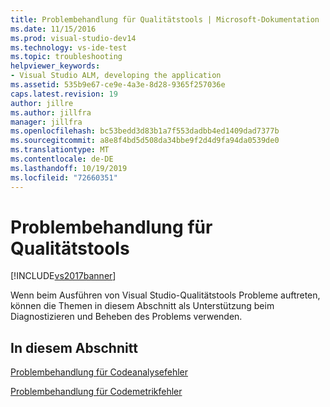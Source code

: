 ```yaml
---
title: Problembehandlung für Qualitätstools | Microsoft-Dokumentation
ms.date: 11/15/2016
ms.prod: visual-studio-dev14
ms.technology: vs-ide-test
ms.topic: troubleshooting
helpviewer_keywords:
- Visual Studio ALM, developing the application
ms.assetid: 535b9e67-ce9e-4a3e-8d28-9365f257036e
caps.latest.revision: 19
author: jillre
ms.author: jillfra
manager: jillfra
ms.openlocfilehash: bc53bedd3d83b1a7f553dadbb4ed1409dad7377b
ms.sourcegitcommit: a8e8f4bd5d508da34bbe9f2d4d9fa94da0539de0
ms.translationtype: MT
ms.contentlocale: de-DE
ms.lasthandoff: 10/19/2019
ms.locfileid: "72660351"
---
```

# <a name="troubleshooting-quality-tools"></a>Problembehandlung für Qualitätstools
[!INCLUDE[vs2017banner](../includes/vs2017banner.md)]

Wenn beim Ausführen von Visual Studio-Qualitätstools Probleme auftreten, können die Themen in diesem Abschnitt als Unterstützung beim Diagnostizieren und Beheben des Problems verwenden.

## <a name="in-this-section"></a>In diesem Abschnitt

[Problembehandlung für Codeanalysefehler](../code-quality/troubleshooting-code-analysis-issues.md)

[Problembehandlung für Codemetrikfehler](../code-quality/troubleshooting-code-metrics-issues.md)
